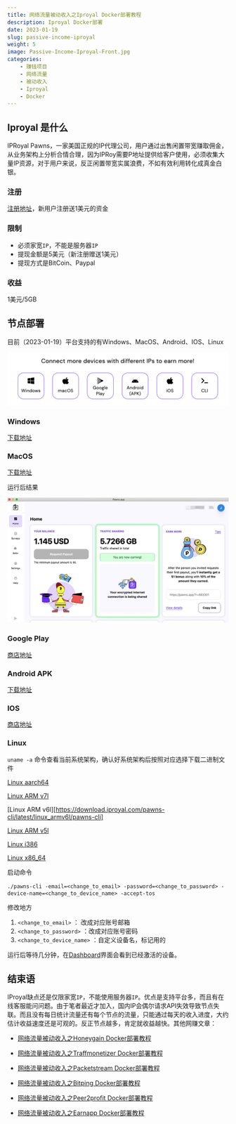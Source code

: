 ```yaml
---
title: 网络流量被动收入之Iproyal Docker部署教程
description: Iproyal Docker部署
date: 2023-01-19
slug: passive-income-iproyal
weight: 5
image: Passive-Income-Iproyal-Front.jpg
categories:
    - 赚钱项目
    - 网络流量
    - 被动收入
    - Iproyal
    - Docker
---
```


## Iproyal 是什么

IPRoyal Pawns，一家美国正规的IP代理公司，用户通过出售闲置带宽赚取佣金，从业务架构上分析合情合理，因为IPRoy需要P地址提供给客户使用，必须收集大量IP资源，对于用户来说，反正闲置带宽实属浪费，不如有效利用转化成真金白银。

### 注册

[注册地址](https://pawns.app?r=883301)，新用户注册送1美元的资金

### 限制

- 必须家宽`IP`，不能是服务器`IP`
- 提现金额是5美元（新注册赠送1美元）
- 提现方式是BitCoin、Paypal

### 收益

1美元/5GB

## 节点部署

目前（2023-01-19）平台支持的有Windows、MacOS、Android、IOS、Linux

![IProayl支持平台](Iproyal-Support-Platforms.png)

### Windows

[下载地址](https://cdn.pawns.app/download/app/latest/windows/Pawns%20Setup.exe)

### MacOS

[下载地址](https://cdn.pawns.app/download/app/latest/darwin64/Pawns%20app.dmg)

运行后结果

![IProyal MacOS客户端](Iproyal-MacOS-Client.png)

### Google Play

[商店地址](https://play.google.com/store/apps/details?id=com.iproyal.android)

### Android APK

[下载地址](https://cdn.pawns.app/download/app/latest/android/Pawns%20app.apk)

### IOS

[商店地址](https://apps.apple.com/app/pawns-app-earn-money/id1626425873)

### Linux

`uname -a` 命令查看当前系统架构，确认好系统架构后按照对应选择下载二进制文件

[Linux aarch64](https://download.iproyal.com/pawns-cli/latest/linux_aarch64/pawns-cli)

[Linux ARM v7l](https://download.iproyal.com/pawns-cli/latest/linux_armv7l/pawns-cli)

[Linux ARM v6l][https://download.iproyal.com/pawns-cli/latest/linux_armv6l/pawns-cli]

[Linux ARM v5l](https://download.iproyal.com/pawns-cli/latest/linux_armv5l/pawns-cli)

[Linux i386](https://download.iproyal.com/pawns-cli/latest/linux_i386/pawns-cli)

[Linux x86_64](https://download.iproyal.com/pawns-cli/latest/linux_x86_64/pawns-cli)

启动命令

```shell
./pawns-cli -email=<change_to_email> -password=<change_to_password> -device-name=<change_to_device_name> -accept-tos
```

修改地方

1. `<change_to_email>`  ： 改成对应账号邮箱
2. `<change_to_password>` ：改成对应账号密码
3. `<change_to_device_name>` ：自定义设备名，标记用的

运行后等待几分钟，在[Dashboard](https://dashboard.pawns.app/)界面会看到已经激活的设备。

## 结束语

IProyal缺点还是仅限家宽`IP`，不能使用服务器`IP`。优点是支持平台多，而且有在线客服能问问题。由于笔者最近才加入，国内IP会偶尔请求API失效导致节点失联。而且没有每日统计流量还有每个节点的流量，只能通过每天的收入进度，大约估计收益速度还是可观的。反正节点越多，肯定就收益越快。其他网赚文章：

- [网络流量被动收入之Honeygain Docker部署教程](https://yysy.site/p/passive-income-honeygain/)
- [网络流量被动收入之Traffmonetizer Docker部署教程](https://yysy.site/p/passive-income-traffmonetizer)
- [网络流量被动收入之Packetstream Docker部署教程](https://yysy.site/p/passive-income-packetstream)

- [网络流量被动收入之Bitping Docker部署教程](https://yysy.site/p/passive-income-bitping)

- [网络流量被动收入之Peer2profit Docker部署教程](https://yysy.site/p/passive-income-peer2profit)
- [网络流量被动收入之Earnapp Docker部署教程](ttps://yysy.site/p/passive-income-earnapp)
